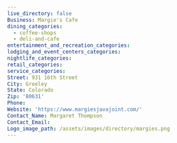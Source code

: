 ```yaml
---
live_directory: false
Business: Margie's Cafe
dining_categories:
  - coffee-shops
  - deli-and-cafe
entertainment_and_recreation_categories:
lodging_and_event_centers_categories:
nightlife_categories:
retail_categories:
service_categories:
Street: 931 16th Street
City: Greeley
State: Colorado
Zip: '80631'
Phone:
Website: 'https://www.margiesjavajoint.com/'
Contact_Name: Margaret Thompson
Contact_Email:
Logo_image_path: /assets/images/directory/margies.png
---
```



